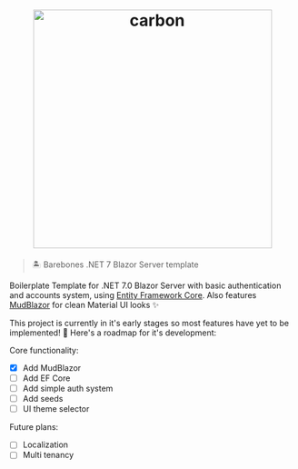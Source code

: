 <h1 align="center">
  <a href="https://store.cesium.di.uminho.pt">
    <picture>
      <source media="(prefers-color-scheme: dark)" srcset="src/wwwroot/images/brand/carbonDark.svg">
      <source media="(prefers-color-scheme: light)" srcset="src/wwwroot/images/brand/carbonLight.svg">
      <img alt="carbon" height="auto" width="420px">
    </picture>
  </a>
</h1>

> :desert_island: Barebones .NET 7 Blazor Server template

Boilerplate Template for .NET 7.0 Blazor Server with basic authentication and accounts system, using [Entity Framework Core](https://learn.microsoft.com/en-us/ef/core/get-started/overview/first-app). 
Also features [MudBlazor](https://github.com/MudBlazor/MudBlazor/) for clean Material UI looks :sparkles: 

This project is currently in it's early stages so most features have yet to be implemented! :construction_worker: Here's a roadmap for it's development:

Core functionality:

- [x] Add MudBlazor
- [ ] Add EF Core
- [ ] Add simple auth system
- [ ] Add seeds
- [ ] UI theme selector

Future plans:

- [ ] Localization
- [ ] Multi tenancy
